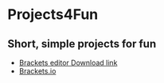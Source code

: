 # Projects4Fun
Short, simple projects for fun
---
- [Brackets editor Download link](https://github.com/brackets-cont/brackets/releases/download/v2.2.1/Brackets-2.2.1.exe)
- [Brackets.io](https://brackets.io/)
